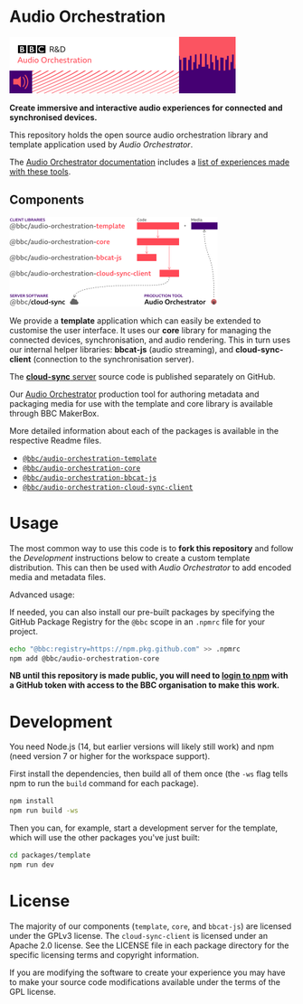# Audio Orchestration

<img alt="BBC R&D: Audio Orchestration" src="doc/data-card.png" width="400" height="100" />

**Create immersive and interactive audio experiences for connected and synchronised devices.**

This repository holds the open source audio orchestration library and template application used by _Audio Orchestrator_.

The [Audio Orchestrator documentation](https://bbc.github.io/bbcat-orchestration-docs/) includes a [list of experiences made with these tools](https://bbc.github.io/bbcat-orchestration-docs/productions/).

## Components

<img alt="Components and dependencies" src="doc/repo-structure.png" width="368" height="158" />

We provide a **template** application which can easily be extended to customise the user interface. It uses our **core** library for managing the connected devices, synchronisation, and audio rendering. This in turn uses our internal helper libraries: **bbcat-js** (audio streaming), and **cloud-sync-client** (connection to the synchronisation server).

The [**cloud-sync** server](https://github.com/bbc/cloud-sync) source code is published separately on GitHub.

Our [Audio Orchestrator](https://www.bbc.co.uk/makerbox/tools/audio-orchestrator) production tool for authoring metadata and packaging media for use with the template and core library is available through BBC MakerBox.

More detailed information about each of the packages is available in the respective Readme files.

* [`@bbc/audio-orchestration-template`](packages/template)
* [`@bbc/audio-orchestration-core`](packages/core)
* [`@bbc/audio-orchestration-bbcat-js`](packages/bbcat-js)
* [`@bbc/audio-orchestration-cloud-sync-client`](packages/cloud-sync-client)

# Usage

The most common way to use this code is to **fork this repository** and follow the _Development_ instructions below to create a custom template distribution. This can then be used with _Audio Orchestrator_ to add encoded media and metadata files.

Advanced usage:

If needed, you can also install our pre-built packages by specifying the GitHub Package Registry for the `@bbc` scope in an `.npmrc` file for your project.

```sh
echo "@bbc:registry=https://npm.pkg.github.com" >> .npmrc
npm add @bbc/audio-orchestration-core
```

**NB until this repository is made public, you will need to [login to npm](https://docs.github.com/en/packages/working-with-a-github-packages-registry/working-with-the-npm-registry#authenticating-with-a-personal-access-token) with a GitHub token with access to the BBC organisation to make this work.**

# Development

You need Node.js (14, but earlier versions will likely still work) and npm (need version 7 or higher for the workspace support).

First install the dependencies, then build all of them once (the `-ws` flag tells npm to run the `build` command for each package).

```sh
npm install
npm run build -ws
```

Then you can, for example, start a development server for the template, which will use the other packages you've just built:

```sh
cd packages/template
npm run dev
```

# License

The majority of our components (`template`, `core`, and `bbcat-js`) are licensed under the GPLv3 license. The `cloud-sync-client` is licensed under an Apache 2.0 license. See the LICENSE file in each package directory for the specific licensing terms and copyright information.

If you are modifying the software to create your experience you may have to make your source code modifications available under the terms of the GPL license.
